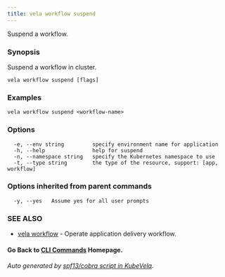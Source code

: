 ```yaml
---
title: vela workflow suspend
---
```


Suspend a workflow.

### Synopsis

Suspend a workflow in cluster.

```
vela workflow suspend [flags]
```

### Examples

```
vela workflow suspend <workflow-name>
```

### Options

```
  -e, --env string         specify environment name for application
  -h, --help               help for suspend
  -n, --namespace string   specify the Kubernetes namespace to use
  -t, --type string        the type of the resource, support: [app, workflow]
```

### Options inherited from parent commands

```
  -y, --yes   Assume yes for all user prompts
```

### SEE ALSO

* [vela workflow](vela_workflow.md)	 - Operate application delivery workflow.

#### Go Back to [CLI Commands](vela.md) Homepage.


###### Auto generated by [spf13/cobra script in KubeVela](https://github.com/kubevela/kubevela/tree/master/hack/docgen).
